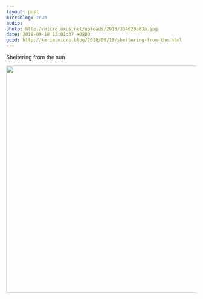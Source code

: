 ```yaml
---
layout: post
microblog: true
audio: 
photo: http://micro.oxus.net/uploads/2018/334d20a83a.jpg
date: 2018-09-18 13:01:37 +0800
guid: http://kerim.micro.blog/2018/09/18/sheltering-from-the.html
---
```

Sheltering from the sun

<img src="http://micro.oxus.net/uploads/2018/334d20a83a.jpg" width="600" height="600" />
